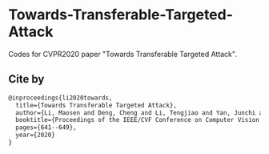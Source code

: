 # Towards-Transferable-Targeted-Attack
Codes for CVPR2020 paper "Towards Transferable Targeted Attack".

##  Cite by

```latex
@inproceedings{li2020towards,
  title={Towards Transferable Targeted Attack},
  author={Li, Maosen and Deng, Cheng and Li, Tengjiao and Yan, Junchi and Gao, Xinbo and Huang, Heng},
  booktitle={Proceedings of the IEEE/CVF Conference on Computer Vision and Pattern Recognition},
  pages={641--649},
  year={2020}
}
```

